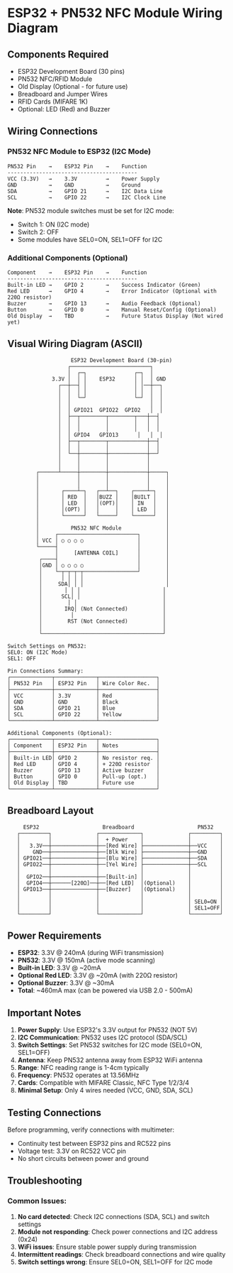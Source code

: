# ESP32 + PN532 NFC Module Wiring Diagram

## Components Required
- ESP32 Development Board (30 pins)
- PN532 NFC/RFID Module
- Old Display (Optional - for future use)
- Breadboard and Jumper Wires
- RFID Cards (MIFARE 1K)
- Optional: LED (Red) and Buzzer

## Wiring Connections

### PN532 NFC Module to ESP32 (I2C Mode)
```
PN532 Pin    →    ESP32 Pin    →    Function
-----------------------------------------
VCC (3.3V)   →    3.3V         →    Power Supply
GND          →    GND          →    Ground
SDA          →    GPIO 21      →    I2C Data Line
SCL          →    GPIO 22      →    I2C Clock Line
```

**Note**: PN532 module switches must be set for I2C mode:
- Switch 1: ON (I2C mode)
- Switch 2: OFF
- Some modules have SEL0=ON, SEL1=OFF for I2C

### Additional Components (Optional)
```
Component    →    ESP32 Pin    →    Function
-----------------------------------------
Built-in LED →    GPIO 2       →    Success Indicator (Green)
Red LED      →    GPIO 4       →    Error Indicator (Optional with 220Ω resistor)
Buzzer       →    GPIO 13      →    Audio Feedback (Optional)
Button       →    GPIO 0       →    Manual Reset/Config (Optional)
Old Display  →    TBD          →    Future Status Display (Not wired yet)
```

## Visual Wiring Diagram (ASCII)

```
                    ESP32 Development Board (30-pin)
                   ┌─────────────────────────┐
                   │  ┌─┐               ┌─┐  │
              3.3V │  │ │    ESP32      │ │  │ GND
                ┌──┼──┤ │               │ │──┼──┐
                │  │  │ │               │ │  │  │
                │  │  └─┘               └─┘  │  │
                │  │                         │  │
                │  │ GPIO21  GPIO22  GPIO2   │  │
                │  ├──┬────────┬────────┬───┼──┤
                │  │  │        │        │   │  │
                │  │  │        │        │   │  │
                │  │ GPIO4   GPIO13      │   │  │
                │  ├──┬────────┬────────────┼──┤
                │  │  │        │            │  │
                │  └──┼────────┼────────────┼──┘
                │     │        │            │
                │     │        │            │
         ┌──────┴─────┼────────┼────────────┼─────┐
         │            │        │            │     │
         │            │        │            │     │
         │       ┌────┴─┐   ┌──┴──┐    ┌────┴─┐   │
         │       │ RED  │   │BUZZ │    │BUILT │   │
         │       │ LED  │   │(OPT)│    │ IN   │   │
         │       │(OPT) │   │     │    │ LED  │   │
         │       └──────┘   └─────┘    └──────┘   │
         │                                        │
         │          PN532 NFC Module              │
         │     ┌─────────────────────────┐        │
         │ VCC │ ○ ○ ○ ○                 │        │
         └─────┤                         │        │
               │     [ANTENNA COIL]      │        │
          ┌────┤                         │        │
          │GND │ ○ ○ ○ ○                 │        │
          │    └─┬─┬─┬─┬─────────────────┘        │
          │      │ │ │ │                          │
          │     SDA│ │ │                          │
          │       │ │ │                          │
          │      SCL│ │                          │
          │        │ │                           │
          │       IRQ│ (Not Connected)           │
          │         │                            │
          │        RST (Not Connected)           │
          │                                      │
          └──────────────────────────────────────┘

Switch Settings on PN532:
SEL0: ON (I2C Mode)
SEL1: OFF

Pin Connections Summary:
┌─────────────┬─────────────┬──────────────────┐
│ PN532 Pin   │ ESP32 Pin   │ Wire Color Rec.  │
├─────────────┼─────────────┼──────────────────┤
│ VCC         │ 3.3V        │ Red              │
│ GND         │ GND         │ Black            │
│ SDA         │ GPIO 21     │ Blue             │
│ SCL         │ GPIO 22     │ Yellow           │
└─────────────┴─────────────┴──────────────────┘

Additional Components (Optional):
┌─────────────┬─────────────┬──────────────────┐
│ Component   │ ESP32 Pin   │ Notes            │
├─────────────┼─────────────┼──────────────────┤
│ Built-in LED│ GPIO 2      │ No resistor req. │
│ Red LED     │ GPIO 4      │ + 220Ω resistor  │
│ Buzzer      │ GPIO 13     │ Active buzzer    │
│ Button      │ GPIO 0      │ Pull-up (opt.)   │
│ Old Display │ TBD         │ Future use       │
└─────────────┴─────────────┴──────────────────┘
```

## Breadboard Layout

```
     ESP32                    Breadboard                    PN532
   ┌─────────┐              ┌─────────────┐              ┌─────────┐
   │         │              │  + Power    │              │         │
   │   3.3V──┼──────────────┼──[Red Wire] ├──────────────┼──VCC    │
   │    GND──┼──────────────┼──[Blk Wire] ├──────────────┼──GND    │
   │ GPIO21──┼──────────────┼──[Blu Wire] ├──────────────┼──SDA    │  
   │ GPIO22──┼──────────────┼──[Yel Wire] ├──────────────┼──SCL    │
   │         │              │             │              │         │
   │  GPIO2──┼──────────────┼──[Built-in] │              │         │
   │  GPIO4──┼──────[220Ω]──┼──[Red LED]  │(Optional)    │         │
   │ GPIO13──┼──────────────┼──[Buzzer]   │(Optional)    │         │
   │         │              │             │              │         │
   │         │              │             │              │ SEL0=ON │
   │         │              │             │              │ SEL1=OFF│
   └─────────┘              └─────────────┘              └─────────┘
```

## Power Requirements

- **ESP32**: 3.3V @ 240mA (during WiFi transmission)
- **PN532**: 3.3V @ 150mA (active mode scanning)
- **Built-in LED**: 3.3V @ ~20mA
- **Optional Red LED**: 3.3V @ ~20mA (with 220Ω resistor)
- **Optional Buzzer**: 3.3V @ ~30mA
- **Total**: ~460mA max (can be powered via USB 2.0 - 500mA)

## Important Notes

1. **Power Supply**: Use ESP32's 3.3V output for PN532 (NOT 5V)
2. **I2C Communication**: PN532 uses I2C protocol (SDA/SCL)
3. **Switch Settings**: Set PN532 switches for I2C mode (SEL0=ON, SEL1=OFF)
4. **Antenna**: Keep PN532 antenna away from ESP32 WiFi antenna
5. **Range**: NFC reading range is 1-4cm typically
6. **Frequency**: PN532 operates at 13.56MHz
7. **Cards**: Compatible with MIFARE Classic, NFC Type 1/2/3/4
8. **Minimal Setup**: Only 4 wires needed (VCC, GND, SDA, SCL)

## Testing Connections

Before programming, verify connections with multimeter:
- Continuity test between ESP32 pins and RC522 pins
- Voltage test: 3.3V on RC522 VCC pin
- No short circuits between power and ground

## Troubleshooting

### Common Issues:
1. **No card detected**: Check I2C connections (SDA, SCL) and switch settings
2. **Module not responding**: Check power connections and I2C address (0x24)
3. **WiFi issues**: Ensure stable power supply during transmission  
4. **Intermittent readings**: Check breadboard connections and wire quality
5. **Switch settings wrong**: Ensure SEL0=ON, SEL1=OFF for I2C mode